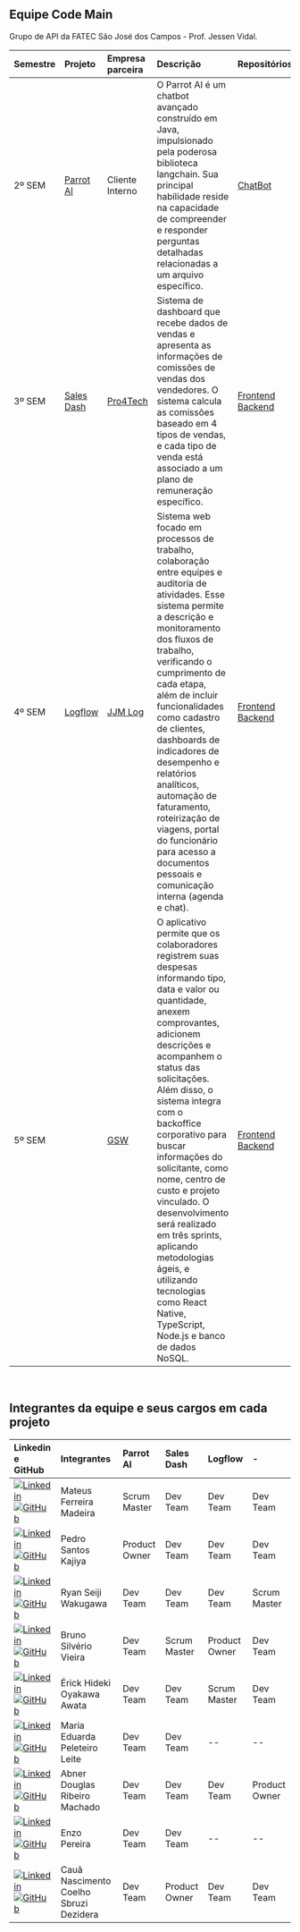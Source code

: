 

## Equipe Code Main 

Grupo de API da FATEC São José dos Campos - Prof. Jessen Vidal. 

<div align="center">

| Semestre | Projeto                                                                  | Empresa parceira                               | Descrição                                                                                                                                                                                                             | Repositórios                                                                                                                                                                                                                                                                                                                                                                                                                                                                                                                                                       |
| :------- | :----------------------------------------------------------------------- | :--------------------------------------------- | :-------------------------------------------------------------------------------------------------------------------------------------------------------------------------------------------------------------------- | :----------------------------------------------------------------------------------------------------------------------------------------------------------------------------------------------------------------------------------------------------------------------------------------------------------------------------------------------------------------------------------------------------------------------------------------------------------------------------------------------------------------------------------------------------------------- |
| 2º SEM   | [Parrot AI](https://github.com/C0demain/Documentation)               | Cliente Interno | O Parrot AI é um chatbot avançado construído em Java, impulsionado pela poderosa biblioteca langchain. Sua principal habilidade reside na capacidade de compreender e responder perguntas detalhadas relacionadas a um arquivo específico.                                                                                               | <a href="https://github.com/C0demain/API-2-semestre"> ChatBot <a/>                                                                                                                                                                                                                                                                                                                                                                                                       |
| 3º SEM   | [Sales Dash](https://github.com/C0demain/sales-dash-documentation) | [Pro4Tech](https://www.pro4tech.com.br/)             | Sistema de dashboard que recebe dados de vendas e apresenta as informações de comissões de vendas dos vendedores. O sistema calcula as comissões baseado em 4 tipos de vendas, e cada tipo de venda está associado a um plano de remuneração específico. | <a href="https://github.com/C0demain/sales-dash-web"> Frontend <a/>  <a href="https://github.com/C0demain/sales-dash-authentication"> Backend <a/>|
| 4º SEM   | [Logflow](https://github.com/C0demain/logflow) | [JJM Log](https://www.jjmlog.com/index.php/pt/)             | Sistema web focado em processos de trabalho, colaboração entre equipes e auditoria de atividades. Esse sistema permite a descrição e monitoramento dos fluxos de trabalho, verificando o cumprimento de cada etapa, além de incluir funcionalidades como cadastro de clientes, dashboards de indicadores de desempenho e relatórios analíticos, automação de faturamento, roteirização de viagens, portal do funcionário para acesso a documentos pessoais e comunicação interna (agenda e chat). | [Frontend](https://github.com/C0demain/logflow-frontend) <br> [Backend](https://github.com/C0demain/logflow-backend) 
| 5º SEM   | [](-) | [GSW](https://www.gsw.com.br/)             | O aplicativo permite que os colaboradores registrem suas despesas informando tipo, data e valor ou quantidade, anexem comprovantes, adicionem descrições e acompanhem o status das solicitações. Além disso, o sistema integra com o backoffice corporativo para buscar informações do solicitante, como nome, centro de custo e projeto vinculado. O desenvolvimento será realizado em três sprints, aplicando metodologias ágeis, e utilizando tecnologias como React Native, TypeScript, Node.js e banco de dados NoSQL. | [Frontend](-) <br> [Backend](-)                                                                                                                                                                                                                                                                                                         
</div>
<br/>

## Integrantes da equipe e seus cargos em cada projeto

<div align="text-align:center">

| Linkedin e GitHub                                                                                                                                                                                                                                                                                            | Integrantes                            | Parrot AI      | Sales Dash     |  Logflow       | -  
| :---------------------------------------------------------------------------------------------------------------------------------------------                                                                                                                                                               | :------------------------------------- | :------------- | :------------- | :------------- | :-------------
| [![Linkedin](https://img.shields.io/badge/Linkedin-blue?style=flat-square&logo=Linkedin&logoColor=white)](https://www.linkedin.com/in/mateus-ferreira-madeira/) [![GitHub](https://img.shields.io/badge/GitHub-111217?style=flat-square&logo=github&logoColor=white)](https://github.com/mafemad)            | Mateus Ferreira Madeira                | Scrum Master   | Dev Team       | Dev Team       | Dev Team  
| [![Linkedin](https://img.shields.io/badge/Linkedin-blue?style=flat-square&logo=Linkedin&logoColor=white)](https://www.linkedin.com/in/pedro-santos-kajiya-65763b260/) [![GitHub](https://img.shields.io/badge/GitHub-111217?style=flat-square&logo=github&logoColor=white)](https://github.com/kajiyap)      | Pedro Santos Kajiya                    | Product Owner  | Dev Team       | Dev Team       | Dev Team  
| [![Linkedin](https://img.shields.io/badge/Linkedin-blue?style=flat-square&logo=Linkedin&logoColor=white)](https://www.linkedin.com/in/ryan-wakugawa-526bbb27a/) [![GitHub](https://img.shields.io/badge/GitHub-111217?style=flat-square&logo=github&logoColor=white)](https://github.com/ryan-wakugawa)      | Ryan Seiji Wakugawa                    | Dev Team       | Dev Team       | Dev Team       | Scrum Master  
| [![Linkedin](https://img.shields.io/badge/Linkedin-blue?style=flat-square&logo=Linkedin&logoColor=white)](https://www.linkedin.com/in/bruno-vieira-b999a2224/) [![GitHub](https://img.shields.io/badge/GitHub-111217?style=flat-square&logo=github&logoColor=white)](https://github.com/BrunoVieira003)      | Bruno Silvério Vieira                  | Dev Team       | Scrum Master   | Product Owner  | Dev Team  
| [![Linkedin](https://img.shields.io/badge/Linkedin-blue?style=flat-square&logo=Linkedin&logoColor=white)](https://www.linkedin.com/in/érick-awata/) [![GitHub](https://img.shields.io/badge/GitHub-111217?style=flat-square&logo=github&logoColor=white)](https://github.com/erickhoawata)                   | Érick Hideki Oyakawa Awata             | Dev Team       | Dev Team       | Scrum Master   | Dev Team  
| [![Linkedin](https://img.shields.io/badge/Linkedin-blue?style=flat-square&logo=Linkedin&logoColor=white)]() [![GitHub](https://img.shields.io/badge/GitHub-111217?style=flat-square&logo=github&logoColor=white)](https://github.com/Dudaleite08)                                                            | Maria Eduarda Peleteiro Leite          | Dev Team       | Dev Team       | --             | --  
| [![Linkedin](https://img.shields.io/badge/Linkedin-blue?style=flat-square&logo=Linkedin&logoColor=white)](https://www.linkedin.com/in/abner-douglas/) [![GitHub](https://img.shields.io/badge/GitHub-111217?style=flat-square&logo=github&logoColor=white)](https://github.com/abnerdouglas)                 | Abner Douglas Ribeiro Machado          | Dev Team       | Dev Team       | Dev Team       | Product Owner  
| [![Linkedin](https://img.shields.io/badge/Linkedin-blue?style=flat-square&logo=Linkedin&logoColor=white)](https://www.linkedin.com/in/enzo-pereira-13331b272/) [![GitHub](https://img.shields.io/badge/GitHub-111217?style=flat-square&logo=github&logoColor=white)](https://github.com/Enzopereira01)       | Enzo Pereira                           | Dev Team       | Dev Team       | --             | --  
| [![Linkedin](https://img.shields.io/badge/Linkedin-blue?style=flat-square&logo=Linkedin&logoColor=white)](https://www.linkedin.com/in/cauã-dezidera-375736275/) [![GitHub](https://img.shields.io/badge/GitHub-111217?style=flat-square&logo=github&logoColor=white)](https://github.com/CauaDezidera)       | Cauã Nascimento Coelho Sbruzi Dezidera | Dev Team       | Product Owner  | Dev Team       |  Dev Team 

</div>

